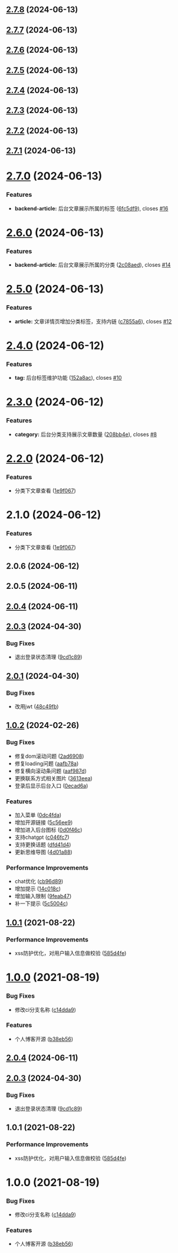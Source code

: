 

## [2.7.8](https://github.com/cumt-robin/vue3-ts-blog-frontend/compare/2.7.7...2.7.8) (2024-06-13)

## [2.7.7](https://github.com/cumt-robin/vue3-ts-blog-frontend/compare/2.7.6...2.7.7) (2024-06-13)

## [2.7.6](https://github.com/cumt-robin/vue3-ts-blog-frontend/compare/2.7.5...2.7.6) (2024-06-13)

## [2.7.5](https://github.com/cumt-robin/vue3-ts-blog-frontend/compare/2.7.4...2.7.5) (2024-06-13)

## [2.7.4](https://github.com/cumt-robin/vue3-ts-blog-frontend/compare/2.7.3...2.7.4) (2024-06-13)

## [2.7.3](https://github.com/cumt-robin/vue3-ts-blog-frontend/compare/2.7.2...2.7.3) (2024-06-13)

## [2.7.2](https://github.com/cumt-robin/vue3-ts-blog-frontend/compare/2.7.1...2.7.2) (2024-06-13)

## [2.7.1](https://github.com/cumt-robin/vue3-ts-blog-frontend/compare/2.7.0...2.7.1) (2024-06-13)

# [2.7.0](https://github.com/cumt-robin/vue3-ts-blog-frontend/compare/2.6.0...2.7.0) (2024-06-13)


### Features

* **backend-article:** 后台文章展示所属的标签 ([6fc5df9](https://github.com/cumt-robin/vue3-ts-blog-frontend/commit/6fc5df9ea6028fd823c08865bab0353890b89fcd)), closes [#16](https://github.com/cumt-robin/vue3-ts-blog-frontend/issues/16)

# [2.6.0](https://github.com/cumt-robin/vue3-ts-blog-frontend/compare/2.5.0...2.6.0) (2024-06-13)


### Features

* **backend-article:** 后台文章展示所属的分类 ([2c08aed](https://github.com/cumt-robin/vue3-ts-blog-frontend/commit/2c08aede3565f76d0bb3756004ccb0a661864e9d)), closes [#14](https://github.com/cumt-robin/vue3-ts-blog-frontend/issues/14)

# [2.5.0](https://github.com/cumt-robin/vue3-ts-blog-frontend/compare/2.4.0...2.5.0) (2024-06-13)


### Features

* **article:** 文章详情页增加分类标签，支持内链 ([c7855a6](https://github.com/cumt-robin/vue3-ts-blog-frontend/commit/c7855a651970d9b4071fb281df500100909fb52e)), closes [#12](https://github.com/cumt-robin/vue3-ts-blog-frontend/issues/12)

# [2.4.0](https://github.com/cumt-robin/vue3-ts-blog-frontend/compare/2.3.0...2.4.0) (2024-06-12)


### Features

* **tag:** 后台标签维护功能 ([152a8ac](https://github.com/cumt-robin/vue3-ts-blog-frontend/commit/152a8ac6c609d5575111641072573fd58455169d)), closes [#10](https://github.com/cumt-robin/vue3-ts-blog-frontend/issues/10)

# [2.3.0](https://github.com/cumt-robin/vue3-ts-blog-frontend/compare/2.2.0...2.3.0) (2024-06-12)


### Features

* **category:** 后台分类支持展示文章数量 ([208bb4e](https://github.com/cumt-robin/vue3-ts-blog-frontend/commit/208bb4e8d1d75855ec81701a6e073908e1b3eaa7)), closes [#8](https://github.com/cumt-robin/vue3-ts-blog-frontend/issues/8)

# [2.2.0](https://github.com/cumt-robin/vue3-ts-blog-frontend/compare/2.0.6...2.2.0) (2024-06-12)


### Features

* 分类下文章查看 ([1e9f067](https://github.com/cumt-robin/vue3-ts-blog-frontend/commit/1e9f0671fdc182bce89f28f73d10627959032ce0))

# 2.1.0 (2024-06-12)


### Features

* 分类下文章查看 ([1e9f067](https://github.com/cumt-robin/vue3-ts-blog-frontend/commit/1e9f0671fdc182bce89f28f73d10627959032ce0))

## 2.0.6 (2024-06-12)

## 2.0.5 (2024-06-11)

## [2.0.4](https://github.com/cumt-robin/vue3-ts-blog-frontend/compare/v2.0.3...2.0.4) (2024-06-11)



## [2.0.3](https://github.com/cumt-robin/vue3-ts-blog-frontend/compare/v2.0.1...v2.0.3) (2024-04-30)


### Bug Fixes

* 退出登录状态清理 ([9cd1c89](https://github.com/cumt-robin/vue3-ts-blog-frontend/commit/9cd1c8997b1f1ac997d872ab309d8a96b41c093d))



## [2.0.1](https://github.com/cumt-robin/vue3-ts-blog-frontend/compare/v1.0.2...v2.0.1) (2024-04-30)


### Bug Fixes

* 改用jwt ([48c49fb](https://github.com/cumt-robin/vue3-ts-blog-frontend/commit/48c49fb40e994e6b76fd5e1a3078e086fc8fc756))



## [1.0.2](https://github.com/cumt-robin/vue3-ts-blog-frontend/compare/v1.0.1...v1.0.2) (2024-02-26)


### Bug Fixes

* 修复dom滚动问题 ([2ad6908](https://github.com/cumt-robin/vue3-ts-blog-frontend/commit/2ad6908227d568ce173de30d93d1ea92b6f2d647))
* 修复loading问题 ([aafb78a](https://github.com/cumt-robin/vue3-ts-blog-frontend/commit/aafb78a94ffdb0112eea3c0cf09351ac125ee364))
* 修复横向滚动条问题 ([aaf987d](https://github.com/cumt-robin/vue3-ts-blog-frontend/commit/aaf987dbe2a2f105594e0baadad583f9d3a3359a))
* 更换联系方式相关图片 ([3613eea](https://github.com/cumt-robin/vue3-ts-blog-frontend/commit/3613eea1f085450af29b718e06d4bdb2fda00ff5))
* 登录后显示后台入口 ([0ecad6a](https://github.com/cumt-robin/vue3-ts-blog-frontend/commit/0ecad6aab6654b3eecca894d75e88c6ce13c5153))


### Features

* 加入菜单 ([0dc4fda](https://github.com/cumt-robin/vue3-ts-blog-frontend/commit/0dc4fda8aff186a2f5f4a7704aadfe0ccb5d5eaa))
* 增加开源链接 ([5c56ee9](https://github.com/cumt-robin/vue3-ts-blog-frontend/commit/5c56ee95e6bf9a613460569c76dcd538863004ea))
* 增加进入后台图标 ([0d0f46c](https://github.com/cumt-robin/vue3-ts-blog-frontend/commit/0d0f46cb2881f20e20fe3ebd63b2ccb562bdfbc3))
* 支持chatgpt ([c046fc7](https://github.com/cumt-robin/vue3-ts-blog-frontend/commit/c046fc7b06806305720c538b6e05d275633a49dd))
* 支持更换话题 ([dfd41d4](https://github.com/cumt-robin/vue3-ts-blog-frontend/commit/dfd41d4a168214e3d246624106f4af7d23cf92d8))
* 更新思维导图 ([4d01a88](https://github.com/cumt-robin/vue3-ts-blog-frontend/commit/4d01a88d2ce459a33f9c7d0a04111bf843a5847c))


### Performance Improvements

* chat优化 ([cb96d89](https://github.com/cumt-robin/vue3-ts-blog-frontend/commit/cb96d89daa5335911707d350db9db7606275207a))
* 增加提示 ([14c018c](https://github.com/cumt-robin/vue3-ts-blog-frontend/commit/14c018cdb2f295c09c7317f95c1bba27b997c7af))
* 增加输入限制 ([9feab47](https://github.com/cumt-robin/vue3-ts-blog-frontend/commit/9feab477669e7891248e0785d54736b2fe9cddf7))
* 补一下提示 ([5c5004c](https://github.com/cumt-robin/vue3-ts-blog-frontend/commit/5c5004c7ba03272a4daa0c4f83e77f6fa9457f1e))



## [1.0.1](https://github.com/cumt-robin/vue3-ts-blog-frontend/compare/v1.0.0...v1.0.1) (2021-08-22)


### Performance Improvements

* xss防护优化，对用户输入信息做校验 ([585d4fe](https://github.com/cumt-robin/vue3-ts-blog-frontend/commit/585d4feca7463e7492c8ce72f1f6b63cf1c6b4d3))



# [1.0.0](https://github.com/cumt-robin/vue3-ts-blog-frontend/compare/b38eb5692233d369467b8ecded46a40550e0c9f8...v1.0.0) (2021-08-19)


### Bug Fixes

* 修改ci分支名称 ([c14dda9](https://github.com/cumt-robin/vue3-ts-blog-frontend/commit/c14dda93b66e3a8891c48a81d14cfacf18c7ed28))


### Features

* 个人博客开源 ([b38eb56](https://github.com/cumt-robin/vue3-ts-blog-frontend/commit/b38eb5692233d369467b8ecded46a40550e0c9f8))

## [2.0.4](https://github.com/cumt-robin/vue3-ts-blog-frontend/compare/v2.0.3...v2.0.4) (2024-06-11)



## [2.0.3](https://github.com/cumt-robin/vue3-ts-blog-frontend/compare/v2.0.1...v2.0.3) (2024-04-30)


### Bug Fixes

* 退出登录状态清理 ([9cd1c89](https://github.com/cumt-robin/vue3-ts-blog-frontend/commit/9cd1c8997b1f1ac997d872ab309d8a96b41c093d))



## 1.0.1 (2021-08-22)

### Performance Improvements

* xss防护优化，对用户输入信息做校验 ([585d4fe](https://github.com/cumt-robin/vue3-ts-blog-frontend/commit/585d4feca7463e7492c8ce72f1f6b63cf1c6b4d3))


# 1.0.0 (2021-08-19)


### Bug Fixes

* 修改ci分支名称 ([c14dda9](https://github.com/cumt-robin/vue3-ts-blog-frontend/commit/c14dda93b66e3a8891c48a81d14cfacf18c7ed28))


### Features

* 个人博客开源 ([b38eb56](https://github.com/cumt-robin/vue3-ts-blog-frontend/commit/b38eb5692233d369467b8ecded46a40550e0c9f8))